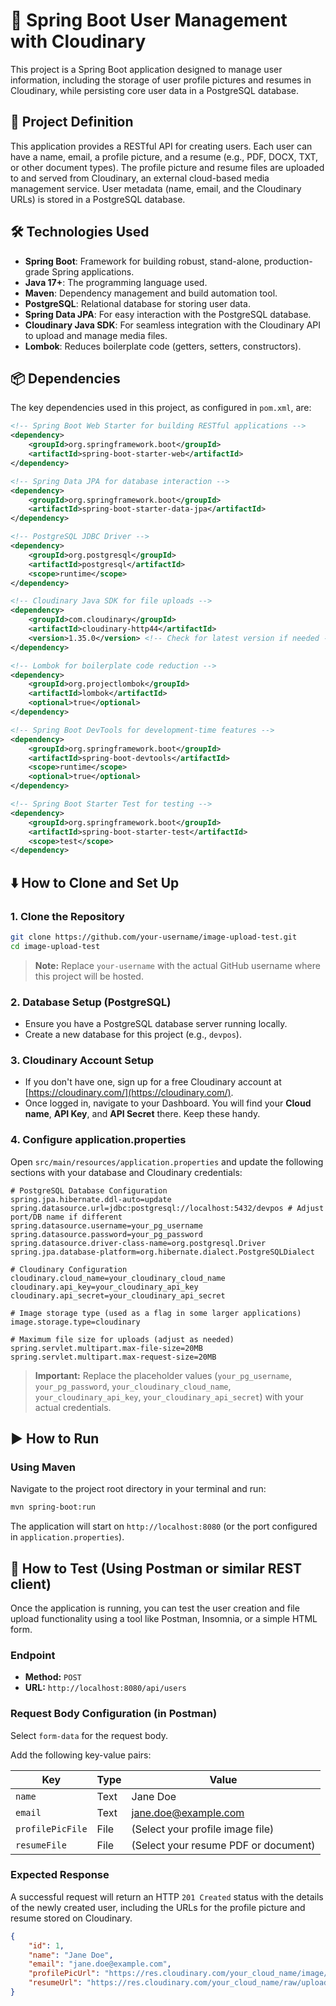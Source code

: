 # 🚀 Spring Boot User Management with Cloudinary

This project is a Spring Boot application designed to manage user information, including the storage of user profile pictures and resumes in Cloudinary, while persisting core user data in a PostgreSQL database.

## 🌟 Project Definition

This application provides a RESTful API for creating users. Each user can have a name, email, a profile picture, and a resume (e.g., PDF, DOCX, TXT, or other document types). The profile picture and resume files are uploaded to and served from Cloudinary, an external cloud-based media management service. User metadata (name, email, and the Cloudinary URLs) is stored in a PostgreSQL database.

## 🛠️ Technologies Used

- **Spring Boot**: Framework for building robust, stand-alone, production-grade Spring applications.
- **Java 17+**: The programming language used.
- **Maven**: Dependency management and build automation tool.
- **PostgreSQL**: Relational database for storing user data.
- **Spring Data JPA**: For easy interaction with the PostgreSQL database.
- **Cloudinary Java SDK**: For seamless integration with the Cloudinary API to upload and manage media files.
- **Lombok**: Reduces boilerplate code (getters, setters, constructors).

## 📦 Dependencies

The key dependencies used in this project, as configured in `pom.xml`, are:

```xml
<!-- Spring Boot Web Starter for building RESTful applications -->
<dependency>
    <groupId>org.springframework.boot</groupId>
    <artifactId>spring-boot-starter-web</artifactId>
</dependency>

<!-- Spring Data JPA for database interaction -->
<dependency>
    <groupId>org.springframework.boot</groupId>
    <artifactId>spring-boot-starter-data-jpa</artifactId>
</dependency>

<!-- PostgreSQL JDBC Driver -->
<dependency>
    <groupId>org.postgresql</groupId>
    <artifactId>postgresql</artifactId>
    <scope>runtime</scope>
</dependency>

<!-- Cloudinary Java SDK for file uploads -->
<dependency>
    <groupId>com.cloudinary</groupId>
    <artifactId>cloudinary-http44</artifactId>
    <version>1.35.0</version> <!-- Check for latest version if needed -->
</dependency>

<!-- Lombok for boilerplate code reduction -->
<dependency>
    <groupId>org.projectlombok</groupId>
    <artifactId>lombok</artifactId>
    <optional>true</optional>
</dependency>

<!-- Spring Boot DevTools for development-time features -->
<dependency>
    <groupId>org.springframework.boot</groupId>
    <artifactId>spring-boot-devtools</artifactId>
    <scope>runtime</scope>
    <optional>true</optional>
</dependency>

<!-- Spring Boot Starter Test for testing -->
<dependency>
    <groupId>org.springframework.boot</groupId>
    <artifactId>spring-boot-starter-test</artifactId>
    <scope>test</scope>
</dependency>
```

## ⬇️ How to Clone and Set Up

### 1. Clone the Repository

```bash
git clone https://github.com/your-username/image-upload-test.git
cd image-upload-test
```

> **Note:** Replace `your-username` with the actual GitHub username where this project will be hosted.

### 2. Database Setup (PostgreSQL)

- Ensure you have a PostgreSQL database server running locally.
- Create a new database for this project (e.g., `devpos`).

### 3. Cloudinary Account Setup

- If you don't have one, sign up for a free Cloudinary account at [https://cloudinary.com/](https://cloudinary.com/).
- Once logged in, navigate to your Dashboard. You will find your **Cloud name**, **API Key**, and **API Secret** there. Keep these handy.

### 4. Configure application.properties

Open `src/main/resources/application.properties` and update the following sections with your database and Cloudinary credentials:

```properties
# PostgreSQL Database Configuration
spring.jpa.hibernate.ddl-auto=update
spring.datasource.url=jdbc:postgresql://localhost:5432/devpos # Adjust port/DB name if different
spring.datasource.username=your_pg_username
spring.datasource.password=your_pg_password
spring.datasource.driver-class-name=org.postgresql.Driver
spring.jpa.database-platform=org.hibernate.dialect.PostgreSQLDialect

# Cloudinary Configuration
cloudinary.cloud_name=your_cloudinary_cloud_name
cloudinary.api_key=your_cloudinary_api_key
cloudinary.api_secret=your_cloudinary_api_secret

# Image storage type (used as a flag in some larger applications)
image.storage.type=cloudinary

# Maximum file size for uploads (adjust as needed)
spring.servlet.multipart.max-file-size=20MB
spring.servlet.multipart.max-request-size=20MB
```

> **Important:** Replace the placeholder values (`your_pg_username`, `your_pg_password`, `your_cloudinary_cloud_name`, `your_cloudinary_api_key`, `your_cloudinary_api_secret`) with your actual credentials.

## ▶️ How to Run

### Using Maven

Navigate to the project root directory in your terminal and run:

```bash
mvn spring-boot:run
```

The application will start on `http://localhost:8080` (or the port configured in `application.properties`).

## 🧪 How to Test (Using Postman or similar REST client)

Once the application is running, you can test the user creation and file upload functionality using a tool like Postman, Insomnia, or a simple HTML form.

### Endpoint

- **Method:** `POST`
- **URL:** `http://localhost:8080/api/users`

### Request Body Configuration (in Postman)

Select `form-data` for the request body.

Add the following key-value pairs:

| Key | Type | Value |
|-----|------|-------|
| `name` | Text | Jane Doe |
| `email` | Text | jane.doe@example.com |
| `profilePicFile` | File | (Select your profile image file) |
| `resumeFile` | File | (Select your resume PDF or document) |

### Expected Response

A successful request will return an HTTP `201 Created` status with the details of the newly created user, including the URLs for the profile picture and resume stored on Cloudinary.

```json
{
    "id": 1,
    "name": "Jane Doe",
    "email": "jane.doe@example.com",
    "profilePicUrl": "https://res.cloudinary.com/your_cloud_name/image/upload/v.../user_profiles/...",
    "resumeUrl": "https://res.cloudinary.com/your_cloud_name/raw/upload/v.../user_resumes/..."
}
```
